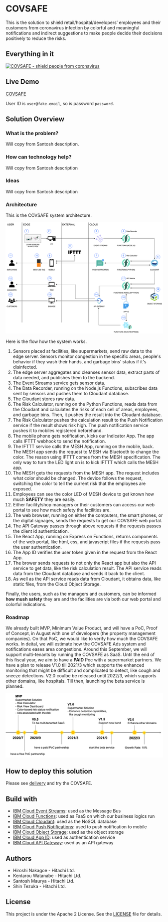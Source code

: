 # COVSAFE

This is the solution to shield retail/hospital/developers’ employees and their customers from coronavirus infection by colorful and meaningful notifications and indirect suggestions to make people decide their decisions positively to reduce the risks.

## Everything in it

[![COVSAFE - shield people from coronavirus](https://img.youtube.com/vi/iPI9NJkXLuA/0.jpg)](https://www.youtube.com/watch?v=iPI9NJkXLuA)

## Live Demo

[COVSAFE](https://jp-tok.functions.appdomain.cloud/api/v1/web/1bccfb58-3612-476c-9d4b-db28f91bcf05/covsafe/view)

User ID is `user@fake.email`, so is password `password`.

## Solution Overview

### What is the problem?

Will copy from Santosh description.

### How can technology help?

Will copy from Santosh description

### Ideas

Will copy from Santosh description

### Architecture

This is the COVSAFE system architecture.

![COVSAFE diagram](./images/covid-19-diagram.png)

Here is the flow how the system works.

1.  Sensors placed at facilities, like supermarkets, send raw data to the edge server. Sensors monitor congestion in the specific areas, people's behavior if they wash their hands, and garbage bins' status if it's disinfected.
2.  The edge server aggregates and cleanses sensor data, extract parts of data needed, and publishes them to the backend.
3.  The Event Streams service gets sensor data.
4.  The Data Recorder, running on the Node.js Functions, subscribes data sent by sensors and pushes them to Cloudant database.
5.  The Cloudant stores raw data.
6.  The Risk Calculator, running on the Python Functions, reads data from the Cloudant and calculates the risks of each cell of areas, employees, and garbage bins. Then, it pushes the result into the Cloudant database.
7.  The Risk Calculator pushes the calculation result to the Push Notification service if the result shows risk high. The push notification service pushes it to mobiles registered beforehand.
8.  The mobile phone gets notification, kicks our Indicator App. The app calls IFTTT webhook to send the notification.
9.  The IFTTT service calls the MESH App, running on the mobile, back. The MESH app sends the request to MESH via Bluetooth to change the color. The reason using IFTTT comes from the MESH specification. The only way to turn the LED light on is to kick IFTTT which calls the MESH app.
10.  The MESH gets the requests from the MESH app. The request includes what color should be changed. The device follows the request, switching the color to tell the current risk that the employees are exposed.
11.  Employees can see the color LED of MESH device to get known how much **SAFETY** they are easily.
12.  Either facility/shop managers or their customers can access our web portal to see how much safety the facilities are.
13.  The web browser, running on either the computers, the smart phones, or the digital signages, sends the requests to get our COVSAFE web portal.
14.  The API Gateway passes through above requests if the requests passes the client id authentication.
15.  The React App, running on Express on Functions, returns components of the web portal, like html, css, and javascript files if the requests pass the user authentication.
16.  The App ID verifies the user token given in the request from the React App.
17.  The brower sends requests to not only the React app but also the API service to get data, like the risk calculation result. The API service reads data from the Cloudant database and sends it back to the client.
18.  As well as the API service reads data from Cloudant, it obtains data, like static files, from the Cloud Object Storage.

Finally, the users, such as the managers and customers, can be informed **how mush safety** they are and the facilities are via both our web portal and colorful indications.


### Roadmap

We already built MVP, Minimum Value Product, and will have a PoC, Proof of Concept, in August with one of developers (the property management companies). On that PoC, we would like to verify how much the COVSAFE works. In deital, we will estimate how the COVSAFE Ads system and notifications eases area congestions. Around this September, we will support multi-tenants by running the COVSAFE as SaaS. Until the end of this fiscal year, we aim to have a **PAID** Poc with a supermarket partners. We have a plan to release V1.0 till 2021/3 which supports the enhanced monitoring that might be difficult and complicated to detect, like cough and sneeze detections. V2.0 coulbe be released until 2022/3, which supports other domains, like hospitals. Till then, launching the beta service is planned.

![COVSAFE diagram](./images/roadmap.png)


## How to deploy this solution

Please see [delivery](https://github.com/Hitachi-CTI-Call-For-Code-COVID-19-Team/delivery) and try the COVSAFE.

## Build with

- [IBM Cloud Event Streams](https://cloud.ibm.com/catalog/services/event-streams): used as the Message Bus
- [IBM Cloud Functions](https://cloud.ibm.com/functions/): used as FaaS on which our business logics run
- [IBM Cloud Cloudant](https://cloud.ibm.com/catalog/services/cloudant): used as the NoSQL database
- [IBM Cloud Push Notifications](https://cloud.ibm.com/catalog/services/push-notifications): used to push notification to mobile
- [IBM Cloud Object Storage](https://cloud.ibm.com/catalog/services/cloud-object-storage): used as the object storage
- [IBM Cloud App ID](https://cloud.ibm.com/catalog/services/app-id): used as authentication service
- [IBM Cloud API Gateway](https://cloud.ibm.com/catalog/services/api-gateway): used as an API gateway

## Authors

- Hiroshi Nakagoe - Hitachi Ltd.
- Kentarou Watanabe - Hitachi Ltd.
- Santosh Maurya - Hitachi Ltd.
- Shin Tezuka - Hitachi Ltd.

## License

This project is under the Apache 2 License. See the [LICENSE](./LICENSE) file for details.
